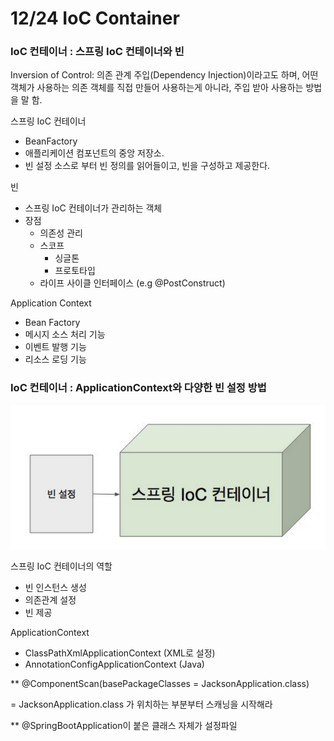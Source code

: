 # 12/24 IoC Container

### IoC 컨테이너 : 스프링 IoC 컨테이너와 빈

Inversion of Control: 의존 관계 주입(Dependency Injection)이라고도 하며, 어떤 객체가
사용하는 의존 객체를 직접 만들어 사용하는게 아니라, 주입 받아 사용하는 방법을 말 함.

스프링 IoC 컨테이너

- BeanFactory
- 애플리케이션 컴포넌트의 중앙 저장소.
- 빈 설정 소스로 부터 빈 정의를 읽어들이고, 빈을 구성하고 제공한다.

빈

- 스프링 IoC 컨테이너가 관리하는 객체
- 장점
    - 의존성 관리
    - 스코프
        - 싱글톤
        - 프로토타입
    - 라이프 사이클 인터페이스 (e.g @PostConstruct)

Application Context

- Bean Factory
- 메시지 소스 처리 기능
- 이벤트 발행 기능
- 리소스 로딩 기능

### IoC 컨테이너 : ApplicationContext와 다양한 빈 설정 방법

![스크린샷 2021-12-24 오전 6.44.28.png](./1.png)

스프링 IoC 컨테이너의 역할

- 빈 인스턴스 생성
- 의존관계 설정
- 빈 제공

ApplicationContext

- ClassPathXmlApplicationContext (XML로 설정)
- AnnotationConfigApplicationContext (Java)

** @ComponentScan(basePackageClasses = JacksonApplication.class) 

= JacksonApplication.class 가 위치하는 부분부터 스캐닝을 시작해라

** @SpringBootApplication이 붙은 클래스 자체가 설정파일